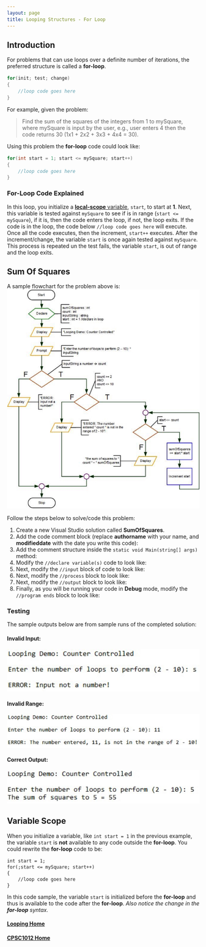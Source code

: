 ```yaml
---
layout: page
title: Looping Structures - For Loop
---
```


## Introduction
For problems that can use loops over a definite number of iterations, the preferred structure is called a **for-loop**.

```csharp
for(init; test; change)
{
    //loop code goes here
}
```

For example, given the problem:<br>
>Find the sum of the squares of the integers from 1 to mySquare, where mySquare is input by the user, e.g., user enters 4 then the code returns 30 (1x1 + 2x2 + 3x3 + 4x4 = 30).

Using this problem the **for-loop** code could look like:

```csharp
for(int start = 1; start <= mySquare; start++)
{
    //loop code goes here
}
```

### For-Loop Code Explained
In this loop, you initialize a [**local-scope** variable](#scope), `start`, to start at **1**. Next, this variable is tested against `mySquare` to see if is in range (`start <= mySquare`), if it is, then the code enters the loop, if not, the loop exits. If the code is in the loop, the code below `//loop code goes here` will execute. Once all the code executes, then the increment, `start++` executes. After the increment/change, the variable `start` is once again tested against `mySquare`. This process is repeated un the test fails, the variable `start`, is out of range and the loop exits.

## Sum Of Squares
A sample flowchart for the problem above is:<br>
![flowchart-sum-squares](files/flowchart-sum-squares.jpg)

Follow the steps below to solve/code this problem:
1. Create a new Visual Studio solution called **SumOfSquares**.
2. Add the code comment block (replace **authorname** with your name, and **modifieddate** with the date you write this code):
3. Add the comment structure inside the `static void Main(string[] args)` method:
4. Modify the `//declare variable(s)` code to look like:
5. Next, modify the `//input` block of code to look like:
6. Next, modify the `//process` block to look like:
7. Next, modify the `//output` block to look like:
8. Finally, as you will be running your code in **Debug** mode, modify the `//program ends` block to look like:

### Testing
The sample outputs below are from sample runs of the completed solution:
#### Invalid Input:
![sum-squares-01](files/sum-squares-01.jpg)
#### Invalid Range:
![sum-squares-02](files/sum-squares-02.jpg)
#### Correct Output:
![sum-squares-03](files/sum-squares-03.jpg)

## <a ID="scope">Variable Scope</a>
When you initialize a variable, like `int start = 1` in the previous example, the variable `start` is **not** available to any code outside the **for-loop**. You could rewrite the **for-loop** code to be:

```chsarp
int start = 1;
for(;start <= mySquare; start++)
{
    //loop code goes here
}
```

In this code sample, the variable `start` is initialized before the **for-loop** and thus is available to the code after the **for-loop**. _Also notice the change in the **for-loop** syntax._

#### [Looping Home](index.md)
#### [CPSC1012 Home](../)